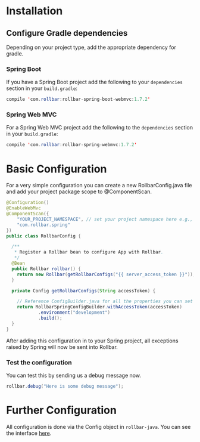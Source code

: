 # Installation


## Configure Gradle dependencies

Depending on your project type, add the appropriate dependency for gradle.

### Spring Boot

If you have a Spring Boot project add the following to your `dependencies` section in your `build.gradle`:
 
``` java
compile 'com.rollbar:rollbar-spring-boot-webmvc:1.7.2'
```

### Spring Web MVC

For a Spring Web MVC project add the following to the `dependencies` section in your `build.gradle`: 

``` java
compile 'com.rollbar:rollbar-spring-webmvc:1.7.2'
```


# Basic Configuration

For a very simple configuration you can create a new RollbarConfig.java file and add your project package scope to @ComponentScan.


``` java
@Configuration()
@EnableWebMvc
@ComponentScan({
    "YOUR_PROJECT_NAMESPACE", // set your project namespace here e.g., com.my.project.example
    "com.rollbar.spring"
})
public class RollbarConfig {

  /**
   * Register a Rollbar bean to configure App with Rollbar.
   */
  @Bean
  public Rollbar rollbar() {
    return new Rollbar(getRollbarConfigs("{{ server_access_token }}"));
  }

  private Config getRollbarConfigs(String accessToken) {

    // Reference ConfigBuilder.java for all the properties you can set for Rollbar
    return RollbarSpringConfigBuilder.withAccessToken(accessToken)
            .environment("development")
            .build();
  }
}
```

After adding this configuration in to your Spring project, all exceptions raised by Spring will now be sent into Rollbar.


### Test the configuration

You can test this by sending us a debug message now.

``` java
rollbar.debug("Here is some debug message");

```

# Further Configuration

All configuration is done via the Config object in `rollbar-java`. You can see the interface <a href="https://github.com/rollbar/rollbar-java/blob/master/rollbar-java/src/main/java/com/rollbar/notifier/config/Config.java" target="_blank" rel="noopener">here</a>.

